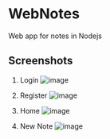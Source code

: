 # WebNotes
Web app for notes in Nodejs

## Screenshots

1. Login
![image](https://user-images.githubusercontent.com/18315106/201529708-8bb63249-3151-4e67-8d3f-ba47e80637e1.png)

2. Register
![image](https://user-images.githubusercontent.com/18315106/201529731-20517c7a-f2b0-4684-95c6-d792e451d154.png)

3. Home
![image](https://user-images.githubusercontent.com/18315106/201529756-8ebb3519-f1b4-41e4-8cf7-0233eb35c76c.png)

4. New Note
![image](https://user-images.githubusercontent.com/18315106/201529792-67c4f6fa-79b6-4d75-8763-702a9676d24a.png)
